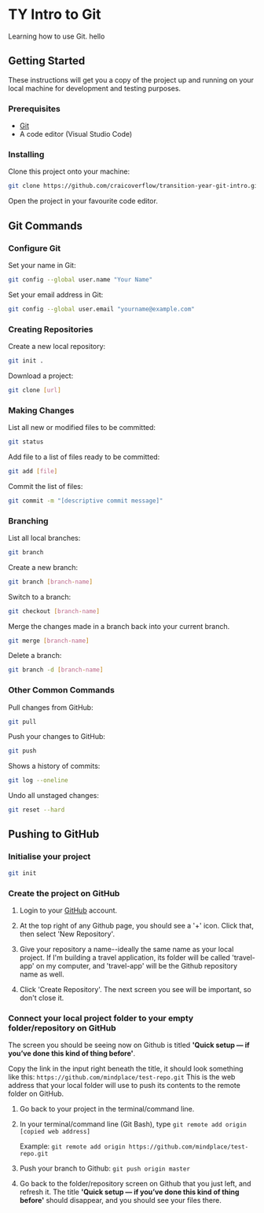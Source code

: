# TY Intro to Git

Learning how to use Git. hello

## Getting Started

These instructions will get you a copy of the project up and running on your local machine for development and testing purposes.

### Prerequisites

* [Git](https://git-scm.com/)
* A code editor (Visual Studio Code)

### Installing

Clone this project onto your machine:

```sh
git clone https://github.com/craicoverflow/transition-year-git-intro.git
```

Open the project in your favourite code editor.

## Git Commands

### Configure Git

Set your name in Git:

```sh
git config --global user.name "Your Name"
```

Set your email address in Git:

```sh
git config --global user.email "yourname@example.com"
```

### Creating Repositories

Create a new local repository:

```sh
git init .
```

Download a project:

```sh
git clone [url]
```

### Making Changes

List all new or modified files to be committed:

```sh
git status
```

Add file to a list of files ready to be committed:

```sh
git add [file]
```

Commit the list of files:

```sh
git commit -m "[descriptive commit message]"
```

### Branching

List all local branches:

```sh
git branch
```

Create a new branch:

```sh
git branch [branch-name]
```

Switch to a branch:

```sh
git checkout [branch-name]
```

Merge the changes made in a branch back into your current branch.

```sh
git merge [branch-name]
```

Delete a branch:

```sh
git branch -d [branch-name]
```

### Other Common Commands

Pull changes from GitHub:

```sh
git pull
```

Push your changes to GitHub:

```sh
git push
```

Shows a history of commits:

```sh
git log --oneline
```

Undo all unstaged changes:

```sh
git reset --hard
```

## Pushing to GitHub

### Initialise your project

```sh
git init
```

### Create the project on GitHub

1. Login to your [GitHub](https://github.com/) account.

2. At the top right of any Github page, you should see a '+' icon. Click that, then select 'New Repository'.

3. Give your repository a name--ideally the same name as your local project. If I'm building a travel application, its folder will be called 'travel-app' on my computer, and 'travel-app' will be the Github repository name as well.

4. Click 'Create Repository'. The next screen you see will be important, so don't close it.

### Connect your local project folder to your empty folder/repository on GitHub

The screen you should be seeing now on Github is titled **'Quick setup — if you’ve done this kind of thing before'**.

Copy the link in the input right beneath the title, it should look something like this:
`https://github.com/mindplace/test-repo.git`
This is the web address that your local folder will use to push its contents to the remote folder on GitHub.

1. Go back to your project in the terminal/command line.

2. In your terminal/command line (Git Bash), type `git remote add origin [copied web address]`
    
    Example: `git remote add origin https://github.com/mindplace/test-repo.git`

3. Push your branch to Github: `git push origin master`

4. Go back to the folder/repository screen on Github that you just left, and refresh it. The title **'Quick setup — if you’ve done this kind of thing before'** should disappear, and you should see your files there.